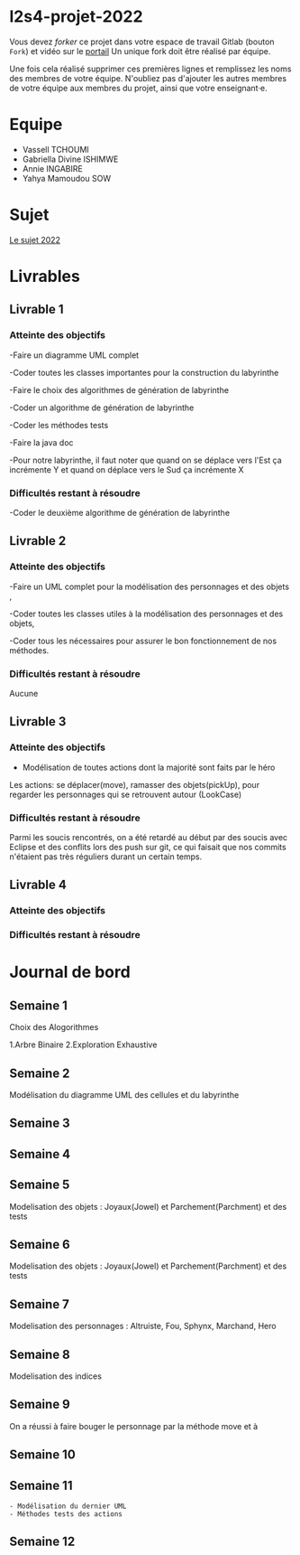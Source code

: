 # l2s4-projet-2022

Vous devez *forker* ce projet dans votre espace de travail Gitlab (bouton `Fork`) et vidéo sur le [portail](https://www.fil.univ-lille1.fr/portail/index.php?dipl=L&sem=S4&ue=Projet&label=Documents)
Un unique fork doit être réalisé par équipe.

Une fois cela réalisé supprimer ces premières lignes et remplissez les noms des membres de votre équipe.
N'oubliez pas d'ajouter les autres membres de votre équipe aux membres du projet, ainsi que votre enseignant·e.

# Equipe

- Vassell TCHOUMI
- Gabriella Divine ISHIMWE
- Annie INGABIRE
- Yahya Mamoudou SOW

# Sujet

[Le sujet 2022](https://www.fil.univ-lille1.fr/portail/index.php?dipl=L&sem=S4&ue=Projet&label=Documents)

# Livrables

## Livrable 1

### Atteinte des objectifs
-Faire un diagramme UML complet

-Coder toutes les classes importantes pour la construction du labyrinthe

-Faire le choix des algorithmes de génération de labyrinthe

-Coder un algorithme de génération de labyrinthe

-Coder les méthodes tests

-Faire la java doc

-Pour notre labyrinthe, il faut noter que quand on se déplace vers l'Est ça incrémente Y et quand on déplace vers le Sud ça incrémente X

### Difficultés restant à résoudre
-Coder le deuxième algorithme de génération de labyrinthe

## Livrable 2

### Atteinte des objectifs
-Faire un UML complet pour la modélisation des personnages et des objets ,

-Coder toutes les classes utiles à la modélisation des personnages et des objets,

-Coder tous les nécessaires pour assurer le bon fonctionnement de nos méthodes.

### Difficultés restant à résoudre

Aucune

## Livrable 3

### Atteinte des objectifs

- Modélisation de toutes actions dont la majorité sont faits par le héro

Les actions: se déplacer(move), ramasser des objets(pickUp), pour regarder les personnages qui se retrouvent autour (LookCase)

### Difficultés restant à résoudre

Parmi les soucis rencontrés, on a été retardé au début par des soucis avec Eclipse et des conflits lors des push sur git, ce qui faisait que nos commits n'étaient pas très réguliers durant un certain temps. 

## Livrable 4

### Atteinte des objectifs



### Difficultés restant à résoudre

# Journal de bord

## Semaine 1
Choix des Alogorithmes 

1.Arbre Binaire
2.Exploration Exhaustive

## Semaine 2

Modélisation du diagramme UML des cellules et du labyrinthe

## Semaine 3

## Semaine 4

## Semaine 5
Modelisation des objets : Joyaux(Jowel) et Parchement(Parchment) et des tests
## Semaine 6

Modelisation des objets : Joyaux(Jowel) et Parchement(Parchment) et des tests

## Semaine 7

Modelisation des personnages : Altruiste, Fou, Sphynx, Marchand, Hero 

## Semaine 8

Modelisation des indices

## Semaine 9

On a réussi à faire bouger le personnage par la méthode move et à 
## Semaine 10

## Semaine 11
    - Modélisation du dernier UML
    - Méthodes tests des actions
    
## Semaine 12
